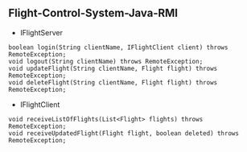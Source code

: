 ## Flight-Control-System-Java-RMI

+ IFlightServer 
```aidl
boolean login(String clientName, IFlightClient client) throws RemoteException;
void logout(String clientName) throws RemoteException;
void updateFlight(String clientName, Flight flight) throws RemoteException;
void deleteFlight(String clientName, Flight flight) throws RemoteException;
```
+ IFlightClient 
```aidl
void receiveListOfFlights(List<Flight> flights) throws RemoteException;
void receiveUpdatedFlight(Flight flight, boolean deleted) throws RemoteException;
```

